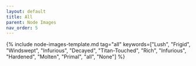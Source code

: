 ```yaml
---
layout: default
title: All
parent: Node Images
nav_order: 5
---
```


{% include node-images-template.md tag="all" keywords=["Lush", "Frigid", "Windswept", "Infurious", "Decayed", "Titan-Touched", "Rich", "Infurious", "Hardened", "Molten", "Primal", "all", "None"] %}
